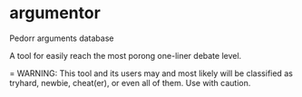 # argumentor
Pedorr arguments database

A tool for easily reach the most porong one-liner debate level.

= WARNING:
This tool and its users may and most likely will be classified as 
tryhard, newbie, cheat(er), or even all of them. Use with caution.
